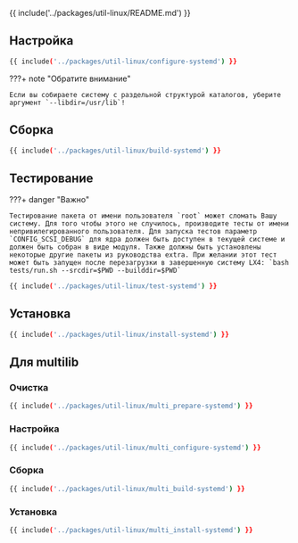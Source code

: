 {{ include('../packages/util-linux/README.md') }}

## Настройка

```bash 
{{ include('../packages/util-linux/configure-systemd') }}
```

???+ note "Обратите внимание"

    Если вы собираете систему с раздельной структурой каталогов, уберите аргумент `--libdir=/usr/lib`!

## Сборка

```bash 
{{ include('../packages/util-linux/build-systemd') }}
```

## Тестирование

???+ danger "Важно"

    Тестирование пакета от имени пользователя `root` может сломать Вашу систему. Для того чтобы этого не случилось, производите тесты от имени непривилегированного пользователя. Для запуска тестов параметр `CONFIG_SCSI_DEBUG` для ядра должен быть доступен в текущей системе и должен быть собран в виде модуля. Также должны быть установлены некоторые другие пакеты из руководства extra. При желании этот тест может быть запущен после перезагрузки в завершенную систему LX4: `bash tests/run.sh --srcdir=$PWD --builddir=$PWD`

```bash 
{{ include('../packages/util-linux/test-systemd') }}
```

## Установка

```bash 
{{ include('../packages/util-linux/install-systemd') }}
```

## Для multilib

### Очистка

```bash 
{{ include('../packages/util-linux/multi_prepare-systemd') }}
```

### Настройка

```bash 
{{ include('../packages/util-linux/multi_configure-systemd') }}
```

### Сборка

```bash 
{{ include('../packages/util-linux/multi_build-systemd') }}
```

### Установка

```bash 
{{ include('../packages/util-linux/multi_install-systemd') }}
```

